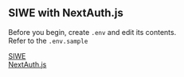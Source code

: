 ## SIWE with NextAuth.js

Before you begin, create `.env` and edit its contents.  
Refer to the `.env.sample`

[SIWE](https://login.xyz/)  
[NextAuth.js](https://next-auth.js.org/)
